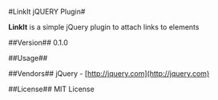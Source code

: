 #LinkIt jQUERY Plugin#

**LinkIt** is a simple jQuery plugin to attach links to elements

##Version##
0.1.0

##Usage##

##Vendors##
jQuery - [http://jquery.com](http://jquery.com)

##License##
MIT License

